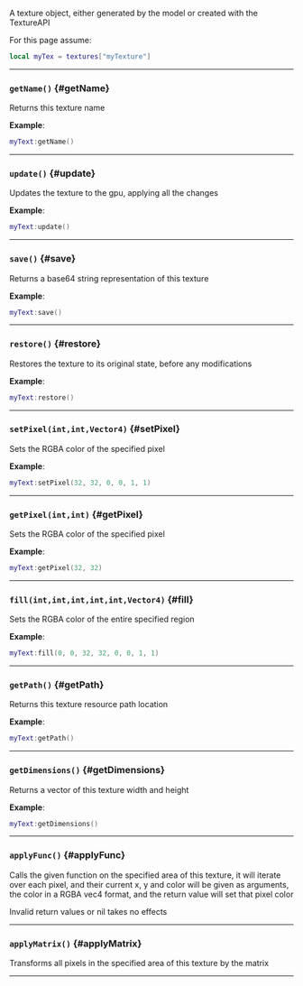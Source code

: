 A texture object, either generated by the model or created with the TextureAPI

For this page assume:

```lua
local myTex = textures["myTexture"]
```

---

### `getName()` {#getName}

Returns this texture name

**Example**:

```lua
myText:getName()
```

---

### `update()` {#update}

Updates the texture to the gpu, applying all the changes

**Example**:

```lua
myText:update()
```

---

### `save()` {#save}

Returns a base64 string representation of this texture

**Example**:

```lua
myText:save()
```

---

### `restore()` {#restore}

Restores the texture to its original state, before any modifications

**Example**:

```lua
myText:restore()
```

---

### `setPixel(int,int,Vector4)` {#setPixel}

Sets the RGBA color of the specified pixel

**Example**:

```lua
myText:setPixel(32, 32, 0, 0, 1, 1)
```

---

### `getPixel(int,int)` {#getPixel}

Sets the RGBA color of the specified pixel

**Example**:

```lua
myText:getPixel(32, 32)
```

---

### `fill(int,int,int,int,int,Vector4)` {#fill}

Sets the RGBA color of the entire specified region

**Example**:

```lua
myText:fill(0, 0, 32, 32, 0, 0, 1, 1)
```

---

### `getPath()` {#getPath}

Returns this texture resource path location

**Example**:

```lua
myText:getPath()
```

---

### `getDimensions()` {#getDimensions}

Returns a vector of this texture width and height

**Example**:

```lua
myText:getDimensions()
```

---

### `applyFunc()` {#applyFunc}

Calls the given function on the specified area of this texture, it will iterate over each pixel, and their current x, y and color will be given as arguments, the color in a RGBA vec4 format, and the return value will set that pixel color

Invalid return values or nil takes no effects

---

### `applyMatrix()` {#applyMatrix}

Transforms all pixels in the specified area of this texture by the matrix

---
